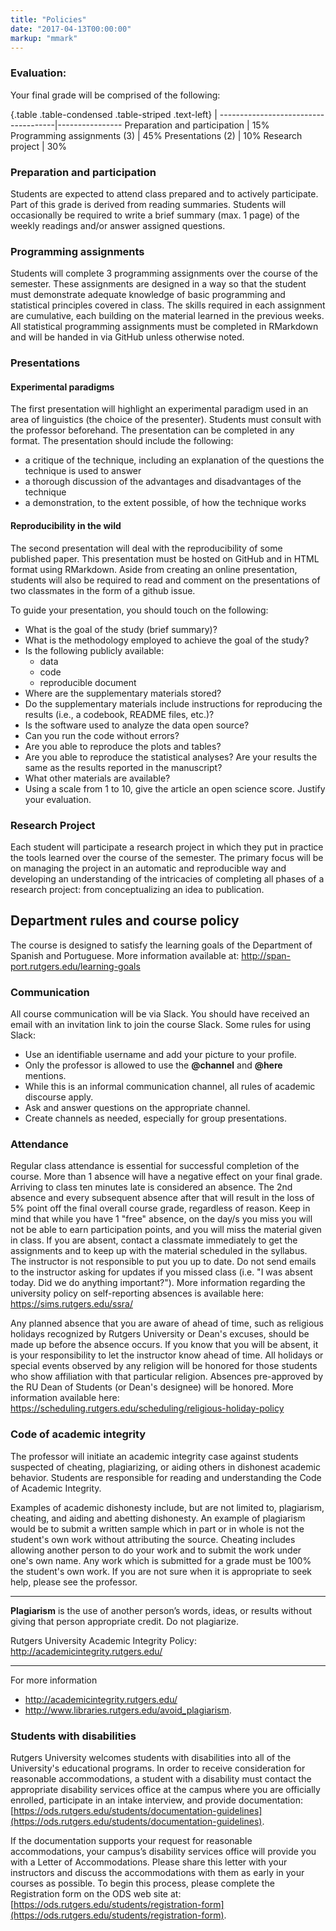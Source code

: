 ```yaml
---
title: "Policies"
date: "2017-04-13T00:00:00"
markup: "mmark"
---
```


### Evaluation:

Your final grade will be comprised of the following:

{.table .table-condensed .table-striped .text-left}
 <span></span>                       | <span></span>
-------------------------------------|----------------
Preparation and participation        | 15%
Programming assignments (3)          | 45%
Presentations (2)                    | 10%
Research project                     | 30%



### Preparation and participation

Students are expected to attend class prepared and to actively participate. 
Part of this grade is derived from reading summaries. 
Students will occasionally be required to write a brief summary (max. 1 page) 
of the weekly readings and/or answer assigned questions.

### Programming assignments

Students will complete 3 programming assignments over the course of the 
semester. 
These assignments are designed in a way so that the student must demonstrate 
adequate knowledge of basic programming and statistical principles covered in 
class. 
The skills required in each assignment are cumulative, each building on the 
material learned in the previous weeks. 
All statistical programming assignments must be completed in RMarkdown and 
will be handed in via GitHub unless otherwise noted.


### Presentations

#### Experimental paradigms

The first presentation will highlight an experimental paradigm used in an area 
of linguistics (the choice of the presenter). 
Students must consult with the professor beforehand. 
The presentation can be completed in any format. 
The presentation should include the following: 

- a critique of the technique, including an explanation of the questions the 
technique is used to answer
- a thorough discussion of the advantages and disadvantages of the technique 
- a demonstration, to the extent possible, of how the technique works


#### Reproducibility in the wild

The second presentation will deal with the reproducibility of some published 
paper. 
This presentation must be hosted on GitHub and in HTML format using RMarkdown. 
Aside from creating an online presentation, students will also be required to 
read and comment on the presentations of two classmates in the form of a 
github issue.

To guide your presentation, you should touch on the following: 

- What is the goal of the study (brief summary)?
- What is the methodology employed to achieve the goal of the study?
- Is the following publicly available: 
  - data
  - code
  - reproducible document
- Where are the supplementary materials stored?
- Do the supplementary materials include instructions for reproducing the 
results (i.e., a codebook, README files, etc.)?
- Is the software used to analyze the data open source?
- Can you run the code without errors?
- Are you able to reproduce the plots and tables?
- Are you able to reproduce the statistical analyses? Are your results the 
same as the results reported in the manuscript?
- What other materials are available?
- Using a scale from 1 to 10, give the article an open science score. 
Justify your evaluation. 


### Research Project

Each student will participate a research project in which they put in practice 
the tools learned over the course of the semester. 
The primary focus will be on managing the project in an automatic and 
reproducible way and developing an understanding of the intricacies of 
completing all phases of a research project: from conceptualizing an idea to 
publication. 




## Department rules and course policy

The course is designed to satisfy the learning goals of the Department of 
Spanish and Portuguese. More information available at: http://span-port.rutgers.edu/learning-goals

### Communication 

All course communication will be via Slack. You should have received an email 
with an invitation link to join the course Slack. Some rules for using Slack:

- Use an identifiable username and add your picture to your profile.
- Only the professor is allowed to use the **@channel** and **@here** mentions.
- While this is an informal communication channel, all rules of academic discourse apply.
- Ask and answer questions on the appropriate channel.
- Create channels as needed, especially for group presentations.

### Attendance

Regular class attendance is essential for successful completion of the course. 
More than 1 absence will have a negative effect on your final grade. Arriving 
to class ten minutes late is considered an absence. The 2nd absence and every 
subsequent absence after that will result in the loss of 5% point off the final 
overall course grade, regardless of reason. Keep in mind that while you have 1 
"free" absence, on the day/s you miss you will not be able to earn participation 
points, and you will miss the material given in class. If you are absent, 
contact a classmate immediately to get the assignments and to keep up with the 
material scheduled in the syllabus. The instructor is not responsible to put you 
up to date. Do not send emails to the instructor asking for updates if you 
missed class (i.e. "I was absent today. Did we do anything important?"). More 
information regarding the university policy on self-reporting absences is 
available here: https://sims.rutgers.edu/ssra/

Any planned absence that you are aware of ahead of time, such as religious 
holidays recognized by Rutgers University or Dean's excuses, should be 
made up before the absence occurs. If you know that you will be absent, it is 
your responsibility to let the instructor know ahead of time. All holidays or 
special events observed by any religion will be honored for those students who 
show affiliation with that particular religion. Absences pre-approved by the RU 
Dean of Students (or Dean's designee) will be honored. More information available 
here: https://scheduling.rutgers.edu/scheduling/religious-holiday-policy

### Code of academic integrity

The professor will initiate an academic integrity case against students 
suspected of cheating, plagiarizing, or aiding others in dishonest academic 
behavior. Students are responsible for reading and understanding the Code of 
Academic Integrity.

Examples of academic dishonesty include, but are not limited to, plagiarism, 
cheating, and aiding and abetting dishonesty. An example of plagiarism would be 
to submit a written sample which in part or in whole is not the student's own 
work without attributing the source. Cheating includes allowing another person 
to do your work and to submit the work under one's own name. Any work which is 
submitted for a grade must be 100% the student's own work. If you are not sure 
when it is appropriate to seek help, please see the professor.


----

**Plagiarism** is the use of another person’s words, ideas, or 
results without giving that person appropriate credit. Do not plagiarize.

Rutgers University Academic Integrity Policy: http://academicintegrity.rutgers.edu/

----

For more information 

- http://academicintegrity.rutgers.edu/ 
- http://www.libraries.rutgers.edu/avoid_plagiarism. 


### Students with disabilities

Rutgers University welcomes students with disabilities into all of the 
University's educational programs. In order to receive consideration for 
reasonable accommodations, a student with a disability must contact the 
appropriate disability services office at the campus where you are officially 
enrolled, participate in an intake interview, and provide documentation: 
[https://ods.rutgers.edu/students/documentation-guidelines](https://ods.rutgers.edu/students/documentation-guidelines).  

If the documentation supports your request for reasonable accommodations, your 
campus’s disability services office will provide you with a Letter of 
Accommodations. Please share this letter with your instructors and discuss the 
accommodations with them as early in your courses as possible. To begin this 
process, please complete the Registration form on the ODS web site at: 
[https://ods.rutgers.edu/students/registration-form](https://ods.rutgers.edu/students/registration-form).






